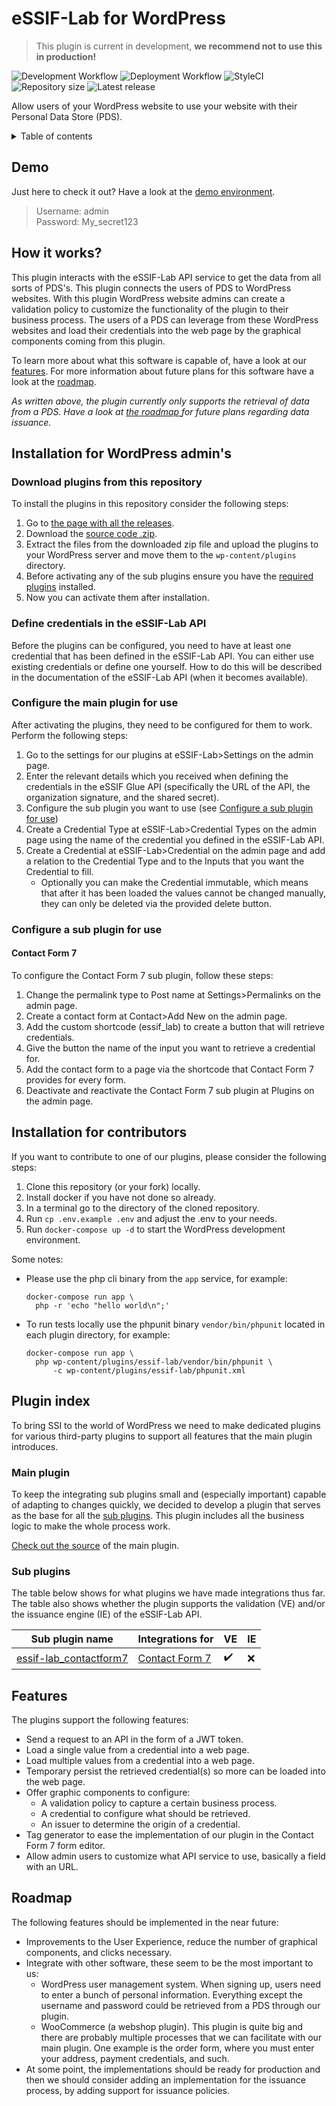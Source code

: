 # eSSIF-Lab for WordPress

> This plugin is current in development, **we recommend not to use this in production!**

![Development Workflow](https://github.com/LSVH/hbo-ict-inno-s2-tno/workflows/Development%20Workflow/badge.svg)
![Deployment Workflow](https://github.com/LSVH/hbo-ict-inno-s2-tno/workflows/Deployment%20Workflow/badge.svg)
![StyleCI](https://github.styleci.io/repos/238925389/shield)
![Repository size](https://img.shields.io/github/repo-size/LSVH/hbo-ict-inno-s2-tno)
![Latest release](https://img.shields.io/github/v/release/LSVH/hbo-ict-inno-s2-tno)

Allow users of your WordPress website to use your website with their Personal Data Store (PDS).

<details>
<summary>Table of contents</summary>

## Table of contents

- [Demo](#demo)
- [How it works?](#how-it-works)
- [Installation for WordPress admin's](#installation-for-wordpress-admins)
    - [Download plugins from this repository](#download-plugins-from-this-repository)
    - [Define credentials in the eSSIF-Lab API](#define-credentials-in-the-eSSIF-Lab-API)
    - [Configure the main plugin for use](#configure-the-main-plugin-for-use)
    - [Configure a sub plugin for use](#configure-a-sub-plugin-for-use)
- [Plugin index](#plugin-index)
    - [Main plugin](#main-plugin)
    - [Sub plugins](#sub-plugins)
- [Features](#features)
- [Roadmap](#roadmap)

</details>

## Demo

Just here to check it out? Have a look at the [demo environment](http://essif-lab.ddns.net/wp-login.php).

> Username: admin  
> Password: My_secret123

## How it works?

This plugin interacts with the eSSIF-Lab API service to get the data from all sorts of PDS's. This plugin
connects the users of PDS to WordPress websites. With this plugin WordPress website admins can create a validation
policy to customize the functionality of the plugin to their business process. The users of a PDS can leverage from
these WordPress websites and load their credentials into the web page by the graphical components coming from this
plugin.

To learn more about what this software is capable of, have a look at our [features](#features). For more information
about future plans for this software have a look at the [roadmap](#roadmap). 

_As written above, the plugin currently only supports the retrieval of data from a PDS. Have a look at [the roadmap
](#roadmap) for future plans regarding data issuance._


## Installation for WordPress admin's

### Download plugins from this repository

To install the plugins in this repository consider the following steps:

1. Go to [the page with all the releases](https://github.com/LSVH/hbo-ict-inno-s2-tno/releases/latest).
2. Download the [source code .zip](https://github.com/LSVH/hbo-ict-inno-s2-tno/archive/v1.0.zip).
3. Extract the files from the downloaded zip file and upload the plugins to your WordPress server and move them to the `wp-content/plugins` directory.
4. Before activating any of the sub plugins ensure you have the [required plugins](#sub-plugins) installed.
5. Now you can activate them after installation.

### Define credentials in the eSSIF-Lab API

Before the plugins can be configured, you need to have at least one credential that has been defined in the eSSIF-Lab API. You can either use existing credentials or define one yourself. How to do this will be described in the documentation of the eSSIF-Lab API (when it becomes available).

### Configure the main plugin for use

After activating the plugins, they need to be configured for them to work. Perform the following steps:

1. Go to the settings for our plugins at eSSIF-Lab>Settings on the admin page.
2. Enter the relevant details which you received when defining the credentials in the eSSIF Glue API (specifically the URL of the API, the organization signature, and the shared secret).
3. Configure the sub plugin you want to use (see [Configure a sub plugin for use](#configure-a-sub-plugin-for-use))
4. Create a Credential Type at eSSIF-Lab>Credential Types on the admin page using the name of the credential you defined in the eSSIF-Lab API.
5. Create a Credential at eSSIF-Lab>Credential on the admin page and add a relation to the Credential Type and to the Inputs that you want the Credential to fill.
   * Optionally you can make the Credential immutable, which means that after it has been loaded the values cannot be changed manually, they can only be deleted via the provided delete button.

### Configure a sub plugin for use
#### Contact Form 7
To configure the Contact Form 7 sub plugin, follow these steps:

1. Change the permalink type to Post name at Settings>Permalinks on the admin page.
2. Create a contact form at Contact>Add New on the admin page.
3. Add the custom shortcode (essif_lab) to create a button that will retrieve credentials.
4. Give the button the name of the input you want to retrieve a credential for.
5. Add the contact form to a page via the shortcode that Contact Form 7 provides for every form.
6. Deactivate and reactivate the Contact Form 7 sub plugin at Plugins on the admin page.

## Installation for contributors

If you want to contribute to one of our plugins, please consider the following steps:

1. Clone this repository (or your fork) locally.
2. Install docker if you have not done so already.
3. In a terminal go to the directory of the cloned repository.
4. Run `cp .env.example .env` and adjust the .env to your needs.
5. Run `docker-compose up -d` to start the WordPress development environment.

Some notes:

- Please use the php cli binary from the `app` service, for example:
  ```
  docker-compose run app \
    php -r 'echo "hello world\n";'
  ```
- To run tests locally use the phpunit binary `vendor/bin/phpunit` located in each plugin directory, for example:
  ```
  docker-compose run app \
    php wp-content/plugins/essif-lab/vendor/bin/phpunit \
        -c wp-content/plugins/essif-lab/phpunit.xml
  ```

## Plugin index

To bring SSI to the world of WordPress we need to make dedicated plugins for various third-party plugins to
support all features that the main plugin introduces.
 
### Main plugin

To keep the integrating sub plugins small and (especially important) capable of adapting to changes quickly, we
decided to develop a plugin that serves as the base for all the [sub plugins](#sub-plugins). This plugin
includes all the business logic to make the whole process work.
  
[Check out the source](plugins/essif-lab) of the main plugin.

### Sub plugins

The table below shows for what plugins we have made integrations thus far. The table also shows whether the plugin
supports the validation (VE) and/or the issuance engine (IE) of the eSSIF-Lab API.
 
| Sub plugin name | Integrations for | VE | IE
|-----------------|------------------|----|---
| [essif-lab_contactform7](plugins/essif-lab_contactform7) | [Contact Form 7](https://wordpress.org/plugins/contact-form-7/) | :heavy_check_mark: | :x:

## Features

The plugins support the following features:

- Send a request to an API in the form of a JWT token.
- Load a single value from a credential into a web page.
- Load multiple values from a credential into a web page.
- Temporary persist the retrieved credential(s) so more can be loaded into the web page.
- Offer graphic components to configure:
    - A validation policy to capture a certain business process.
    - A credential to configure what should be retrieved. 
    - An issuer to determine the origin of a credential.
- Tag generator to ease the implementation of our plugin in the Contact Form 7 form editor.
- Allow admin users to customize what API service to use, basically a field with an URL. 

## Roadmap

The following features should be implemented in the near future:

- Improvements to the User Experience, reduce the number of graphical components, and clicks necessary.
- Integrate with other software, these seem to be the most important to us:
    - WordPress user management system. When signing up, users need to enter a bunch of personal information. 
      Everything except the username and password could be retrieved from a PDS through our plugin.
    - WooCommerce (a webshop plugin). This plugin is quite big and there are probably multiple processes that we can
      facilitate with our main plugin. One example is the order form, where you must enter your address, payment
      credentials, and such.
- At some point, the implementations should be ready for production and then we should consider adding an
 implementation for the issuance process, by adding support for issuance policies.

